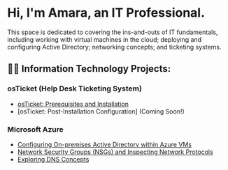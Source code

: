 <h1>Hi, I'm Amara, an IT Professional.</h1>
<p>This space is dedicated to covering the ins-and-outs of IT fundamentals, including working with virtual machines in the cloud;
deploying and configuring Active Directory; networking concepts; and ticketing systems.</p>

<h2>👨‍💻 Information Technology Projects:</h2>

 <h3>osTicket (Help Desk Ticketing System)</h3>
 
  - [osTicket: Prerequisites and Installation](https://github.com/amaraphi/osticket-prereq)
  - [osTicket: Post-Installation Configuration] (Coming Soon!)
  
 <h3>Microsoft Azure</h3>

  - [Configuring On-premises Active Directory within Azure VMs](https://github.com/amaraphi/configure-ad)
  - [Network Security Groups (NSGs) and Inspecting Network Protocols](https://github.com/amaraphi/azure-network-protocols)
  - [Exploring DNS Concepts](https://github.com/amaraphi/dns-ad)
